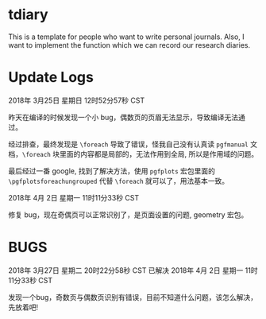 # tdiary
This is a template for people who want to write personal journals. 
Also, I want to implement the function which we can record our research diaries.

# Update Logs
2018年 3月25日 星期日 12时52分57秒 CST

昨天在编译的时候发现一个小 bug，偶数页的页眉无法显示，导致编译无法通过。

经过排查，最终发现是 `\foreach` 导致了错误，怪我自己没有认真读 `pgfmanual`
文档，`\foreach` 块里面的内容都是局部的，无法作用到全局, 所以是作用域的问题。

最后经过一番 google, 找到了解决方法，使用 `pgfplots` 宏包里面的 `\pgfplotsforeachungrouped`
代替 `\foreach` 就可以了，用法基本一致。

2018年 4月 2日 星期一 11时11分33秒 CST

修复 bug，现在奇偶页可以正常识别了，是页面设置的问题, geometry 宏包。
# BUGS

2018年 3月27日 星期二 20时22分58秒 CST 已解决 2018年 4月 2日 星期一 11时11分33秒 CST

发现一个bug，奇数页与偶数页识别有错误，目前不知道什么问题，该怎么解决，先放着吧!
